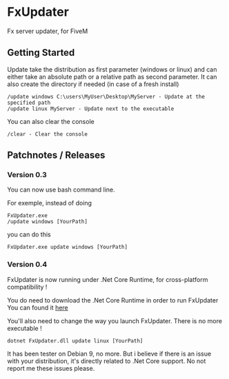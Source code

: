 # FxUpdater

Fx server updater, for FiveM

## Getting Started

Update take the distribution as first parameter (windows or linux) and can either take an absolute path or a relative path as second parameter. It can also create the directory if needed (in case of a fresh install)

```
/update windows C:\users\MyUser\Desktop\MyServer - Update at the specified path
/update linux MyServer - Update next to the executable
```

You can also clear the console

```
/clear - Clear the console
```

## Patchnotes / Releases

### Version 0.3

You can now use bash command line.

For exemple, instead of doing
```
FxUpdater.exe
/update windows [YourPath]
```

you can do this
```
FxUpdater.exe update windows [YourPath]
```

### Version 0.4

FxUpdater is now running under .Net Core Runtime, for cross-platform compatibility !

You do need to download the .Net Core Runtime in order to run FxUpdater
You can found it [here](https://www.microsoft.com/net/download/dotnet-core/2.0)

You'll also need to change the way you launch FxUpdater. There is no more executable !

```
dotnet FxUpdater.dll update linux [YourPath]
```

It has been tester on Debian 9, no more. But i believe if there is an issue with your distribution,
it's directly related to .Net Core support. No not report me these issues please.